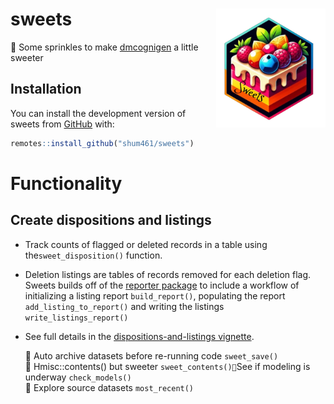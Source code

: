 
<!-- README.md is generated from README.Rmd. Please edit that file -->

# sweets <a href="https://github.com/shum461/sweets"><img src="man/figures/logo.png" alt="sweets website" align="right" height="190"/></a>

<!-- badges: start -->
<!-- badges: end -->

🧁 Some sprinkles to make
[dmcognigen](https://github.com/simulations-plus/dmcognigen "dmcognigen GitHub")
a little sweeter

## Installation

You can install the development version of sweets from
[GitHub](https://github.com/) with:

``` r
remotes::install_github("shum461/sweets")
```

# Functionality

## Create dispositions and listings

- Track counts of flagged or deleted records in a table using
  the`sweet_disposition()` function.

- Deletion listings are tables of records removed for each deletion
  flag. Sweets builds off of the [reporter
  package](https://reporter.r-sassy.org/index.html) to include a
  workflow of initializing a listing report `build_report()`, populating
  the report `add_listing_to_report()` and writing the listings
  `write_listings_report()`

- See full details in the [dispositions-and-listings
  vignette](https://shum461.github.io/sweets/articles/dispositions-and-listings.html).

  🍬 Auto archive datasets before re-running code `sweet_save()`  
  🍬 Hmisc::contents() but sweeter `sweet_contents()🍬`See if modeling
  is underway `check_models()`  
  🍬 Explore source datasets `most_recent()`
